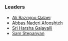 ### Leaders

* [Ali Razmjoo Qalaei](mailto:ali.razmjoo@owasp.org)
* [Abbas Naderi Afooshteh](mailto:abiusx@owasp.org)
* [Sri Harsha Gajavalli](mailto:sriharsha.g@owasp.org)
* [Sam Stepanyan](mailto:sam.stepanyan@owasp.org)
